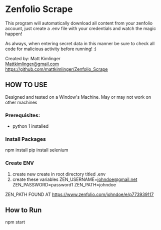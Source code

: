 # Zenfolio Scrape

This program will automatically download all content from your zenfolio account,
just create a .env file with your credentials and watch the magic happen!

As always, when entering secret data in this manner be sure to check 
all code for malicious activity before running! :)

Created by: Matt Kimlinger <br/>
Mattkimlinger@gmail.com <br/>
https://github.com/mattkimlinger/Zenfolio_Scrape

## HOW TO USE

Designed and tested on a Window's Machine. May or may not work on other machines

### Prerequisites:
* python 1 installed
### Install Packages
npm install
pip install selenium

### Create ENV
1. create new create in root directory titled .env
2. create these variables
    ZEN_USERNAME=johndoe@gmail.net
    ZEN_PASSWORD=password1
    ZEN_PATH=johndoe

ZEN_PATH FOUND AT
https://www.zenfolio.com/johndoe/e/p773939117

## How to Run 
npm start


